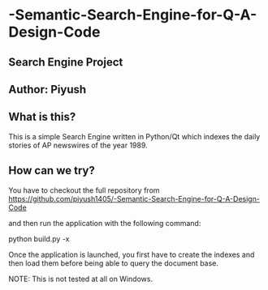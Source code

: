 # -Semantic-Search-Engine-for-Q-A-Design-Code
Search Engine Project
---------------------
Author: Piyush
---------------------

What is this?
-------------

This is a simple Search Engine written in Python/Qt
which indexes the daily stories of AP newswires of the year 1989.

How can we try?
---------------

You have to checkout the full repository from
https://github.com/piyush1405/-Semantic-Search-Engine-for-Q-A-Design-Code

and then run the application with the following command:

python build.py -x

Once the application is launched, you first have to create
the indexes and then load them before being able to query the
document base.

NOTE: This is not tested at all on Windows.
